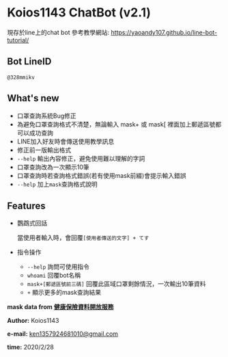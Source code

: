 # Koios1143 ChatBot (v2.1)
現存於line上的chat bot
參考教學網站: https://yaoandy107.github.io/line-bot-tutorial/

## Bot LineID
```
@328mmikv
```

## What's new
- 口罩查詢系統Bug修正
- 為避免口罩查詢格式不清楚，無論輸入 mask+ 或 mask[ 裡面加上郵遞區號都可以成功查詢
- LINE加入好友時會傳送使用教學訊息
- 修正前一版輸出格式
- `--help` 輸出內容修正，避免使用難以理解的字詞
- 口罩查詢改為一次顯示10筆
- 口罩查詢時若查詢格式錯誤(若有使用mask前綴)會提示輸入錯誤
- `--help` 加上`mask`查詢格式說明

## Features
- 鸚鵡式回話

    當使用者輸入時，會回覆`[使用者傳送的文字] + てす`
- 指令操作
    - `--help` 詢問可使用指令
    - `whoami` 回覆bot名稱
    - `mask+[郵遞區號前三碼]` 回覆此區域口罩剩餘情況，一次輸出10筆資料
    - `+` 顯示更多的mask查詢結果

**mask data from [健康保險資料開放服務](https://data.nhi.gov.tw/Datasets/DatasetResource.aspx?rId=A21030000I-D50001-001)**

**Author:** Koios1143

**e-mail:** ken1357924681010@gmail.com

**time:** 2020/2/28

